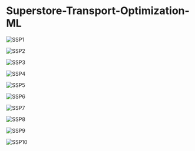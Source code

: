 # Superstore-Transport-Optimization-ML
![SSP1](https://github.com/sm-ak-r33/Superstore-Transport-Optimization-ML/assets/116037698/b734b2aa-76e6-4e5f-9c1c-ec2191f95cdc)<br>

![SSP2](https://github.com/sm-ak-r33/Superstore-Transport-Optimization-ML/assets/116037698/0c11f4ce-668a-422e-9f75-0247eed5cb98)<br>

![SSP3](https://github.com/sm-ak-r33/Superstore-Transport-Optimization-ML/assets/116037698/dd2e9bfd-3fb2-4baa-acef-356334f61951)<br>

![SSP4](https://github.com/sm-ak-r33/Superstore-Transport-Optimization-ML/assets/116037698/a3f59d48-6750-4bf9-882e-5ea86445c036)<br>

![SSP5](https://github.com/sm-ak-r33/Superstore-Transport-Optimization-ML/assets/116037698/ceb36cc7-2d21-4284-be02-525ce5fe3608)<br>

![SSP6](https://github.com/sm-ak-r33/Superstore-Transport-Optimization-ML/assets/116037698/541ddc13-02b0-4823-9011-d97ebd64931f)<br>

![SSP7](https://github.com/sm-ak-r33/Superstore-Transport-Optimization-ML/assets/116037698/ed54e4e8-4c0f-4bda-9529-678b56fa80da)<br>

![SSP8](https://github.com/sm-ak-r33/Superstore-Transport-Optimization-ML/assets/116037698/e0839cfe-59bf-4275-bf42-45cafeaca843)<br>

![SSP9](https://github.com/sm-ak-r33/Superstore-Transport-Optimization-ML/assets/116037698/336c6248-1015-461d-b930-382fa3db112f)<br>

![SSP10](https://github.com/sm-ak-r33/Superstore-Transport-Optimization-ML/assets/116037698/b4730aea-4c55-4902-a816-d700d3b20557)<br>
